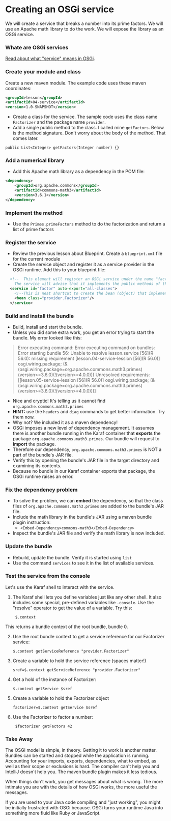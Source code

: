 # Creating an OSGi service
We will create a service that breaks a number into its prime factors. We will use an Apache 
math library to do the work. We will expose the library as an OSGi service.

### Whate are  OSGi services
[Read about what "service" means in OSGi](services.md).

### Create your module and class
Create a new maven module. The example code uses these maven coordinates: 

```xml
<groupId>lesson</groupId>
<artifactId>04-service</artifactId>
<version>1.0-SNAPSHOT</version>
``` 
 
- Create a class for the service. The sample code uses the class name `Factorizer` and the 
package name `provider`.
- Add a single public method to the class. I called mine `getFactors`. Below is the method
signature. Don't worry about the body of the method. That comes later.

`public List<Integer> getFactors(Integer number) {}`


### Add a numerical library
- Add this Apache math library as a dependency in the POM file:
```xml
<dependency>
    <groupId>org.apache.commons</groupId>
    <artifactId>commons-math3</artifactId>
    <version>3.6.1</version>
</dependency>
```
### Implement the method
- Use the `Primes.primeFactors` method to do the factorization and return a list of 
prime factors

### Register the service
- Review the previous lesson about Blueprint. Create a `blueprint.xml` file for the current 
module
- Create the service object and register it as a service provider in the OSGi runtime. Add this 
to your blueprint file:

```xml
  <!--  This element will register an OSGi service under the name "factor".
    The service will advise that it implements the public methods of the "lesson.Factorizer" class.-->
  <service id="factor" auto-export="all-classes">
    <!--This is neat shortcut to create the bean (object) that implements the service.-->
    <bean class="provider.Factorizer"/>
  </service>
  ```

### Build and install the bundle
- Build, install and start the bundle.
- Unless you did some extra work, you get an error trying to start the bundle. My error looked like this:
>Error executing command: Error executing command on bundles:
   	Error starting bundle 56: Unable to resolve lesson.service [56](R 56.0): missing requirement [lesson.04-service-lession [56](R 56.0)] osgi.wiring.package; (&(osgi.wiring.package=org.apache.commons.math3.primes)(version>=3.6.0)(!(version>=4.0.0))) Unresolved requirements: [[lesson.05-service-lession [56](R 56.0)] osgi.wiring.package; (&(osgi.wiring.package=org.apache.commons.math3.primes)(version>=3.6.0)(!(version>=4.0.0)))]

- Nice and cryptic! It's telling us it cannot find `org.apache.commons.math3.primes`
- **HINT:** use the `headers` and `diag` commands to get better information. Try them now.
- Why not? We included it as a maven dependency!
- OSGi imposes a new level of dependency management. It assumes there is another bundle running 
in the Karaf container that **exports** the package `org.apache.commons.math3.primes`. 
Our bundle will request to **import** the package. 
- Therefore our dependency, `org.apache.commons.math3.primes` is NOT a part of the bundle's JAR file.
- Verify this by opening the bundle's JAR file in the target directory and examining its contents.
- Because no bundle in our Karaf container exports that package, the OSGi runtime raises an error.

### Fix the dependency problem
- To solve the problem, we can **embed** the dependency, so that the class files 
of `org.apache.commons.math3.primes` are added to the bundle's JAR file.
- Include the math library in the bundle's JAR using a maven bundle plugin instruction: 
  - `<Embed-Dependency>commons-math3</Embed-Dependency>`
- Inspect the bundle's JAR file and verify the math library is now included.

### Update the bundle
- Rebuild, update the bundle. Verify it is started using `list`
- Use the command `services` to see it in the list of available services.

### Test the service from the console
Let's use the Karaf shell to interact with the service.
1. The Karaf shell lets you define variables just like any other shell. It also includes 
some special, pre-defined variables like `.console`. Use the "resolve" operator to get 
the value of a variable. Try this:

        $.context

This returns a bundle context of the root bundle, bundle 0.

2. Use the root bundle context to get a service reference for our Factorizer service:

       $.context getServiceReference "provider.Factorizer"
       
3. Create a variable to hold the service reference (spaces matter!)

       sref=$.context getServiceReference "provider.Factorizer"
       
4. Get a hold of the instance of Factorizer:

       $.context getService $sref
             
5. Create a variable to hold the Factorizer object

       factorizer=$.context getService $sref
       
6. Use the Factorizer to factor a number:
       
        $factorizer getFactors 42
        
### Take Away
The OSGi model is simple, in theory. Getting it to work is another matter. Bundles can be started 
and stopped while the application is running. Accounting for your imports, exports, dependencies,
 what to embed, as well as their scope or exclusions is hard. The compiler can't help you and 
 IntelliJ doesn't help you. The maven bundle plugin makes it less tedious.
 
When things don't work, you get messages about what is wrong. The more intimate you are with 
the details of how OSGi works, the more useful the messages. 

If you are used to your Java code compiling and "just working", you might be initially frustrated 
with OSGi because. OSGi turns your runtime Java into something more fluid like Ruby or JavaScript.
